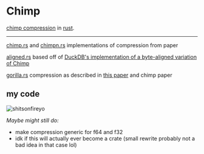 # Chimp
[chimp compression](https://vldb.org/pvldb/vol15/p3058-liakos.pdf) in [rust](https://www.youtube.com/watch?v=dQw4w9WgXcQ). 

----------------------------

[chimp.rs](src/chimp.rs) and [chimpn.rs](src/chimpn.rs) implementations of compression from paper

[aligned.rs](src/aligned.rs) based off of [DuckDB's implementation of a byte-aligned variation of Chimp](https://github.com/duckdb/duckdb/pull/5044)

[gorilla.rs](src/gorilla.rs) compression as described in [this paper](https://www.vldb.org/pvldb/vol8/p1816-teller.pdf) and chimp paper

## my code
![shitsonfireyo](https://user-images.githubusercontent.com/72973431/211576509-1abf63b2-9340-4aad-908f-f6cda1ff9495.jpg)

*Maybe might still do:*
- make compression generic for f64 and f32
- idk if this will actually ever become a crate (small rewrite probably not a bad idea in that case lol)
